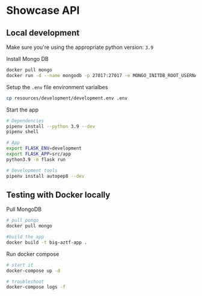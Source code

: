 # Showcase API

## Local development

Make sure you're using the appropriate python version: `3.9`

Install Mongo DB

```bash
docker pull mongo
docker run -d --name mongodb -p 27017:27017 -e MONGO_INITDB_ROOT_USERNAME="<USERNAME>" -e MONGO_INITDB_ROOT_PASSWORD="<PASSWORD>" mongo
```

Setup the `.env` file environment varialbes

```bash
cp resources/development/development.env .env
```

Start the app

```bash
# Dependencies
pipenv install --python 3.9 --dev
pipenv shell

# App
export FLASK_ENV=development
export FLASK_APP=src/app
python3.9 -m flask run

# Development tools
pipenv install autopep8 --dev
```


## Testing with Docker locally

Pull MongoDB

```bash
# pull pongo
docker pull mongo

#build the app
docker build -t big-aztf-app .
```

Run docker compose

```bash
# start it
docker-compose up -d

# troubleshoot
docker-compose logs -f
```